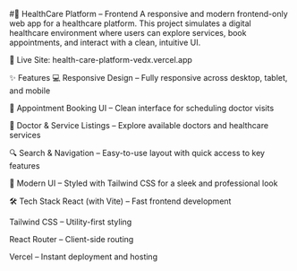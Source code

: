#🏥 HealthCare Platform – Frontend
A responsive and modern frontend-only web app for a healthcare platform. This project simulates a digital healthcare environment where users can explore services, book appointments, and interact with a clean, intuitive UI.

🔗 Live Site: health-care-platform-vedx.vercel.app

✨ Features
💻 Responsive Design – Fully responsive across desktop, tablet, and mobile

📅 Appointment Booking UI – Clean interface for scheduling doctor visits

🧾 Doctor & Service Listings – Explore available doctors and healthcare services

🔍 Search & Navigation – Easy-to-use layout with quick access to key features

🎨 Modern UI – Styled with Tailwind CSS for a sleek and professional look

🛠 Tech Stack
React (with Vite) – Fast frontend development

Tailwind CSS – Utility-first styling

React Router – Client-side routing

Vercel – Instant deployment and hosting

